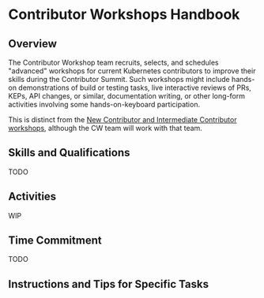 # Contributor Workshops Handbook

## Overview

The Contributor Workshop team recruits, selects, and schedules "advanced" workshops for current Kubernetes contributors to improve their skills during the Contributor Summit.  Such workshops might include hands-on demonstrations of build or testing tasks, live interactive reviews of PRs, KEPs, API changes, or similar, documentation writing, or other long-form activities involving some hands-on-keyboard participation.  

This is distinct from the [New Contributor and Intermediate Contributor workshops](./new-contributor.md), although the CW team will work with that team.

## Skills and Qualifications

TODO  

## Activities  

WIP

## Time Commitment

TODO

## Instructions and Tips for Specific Tasks
